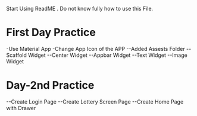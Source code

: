 Start Using ReadME . Do not know fully how to use this File. 

# First Day Practice 
-Use Material App
-Change App Icon of the APP
--Added Assests Folder
--Scaffold Widget
--Center Widget
--Appbar Widget
--Text Widget
--Image Widget 


# Day-2nd Practice

--Create Login Page
--Create Lottery Screen Page
--Create Home Page with Drawer